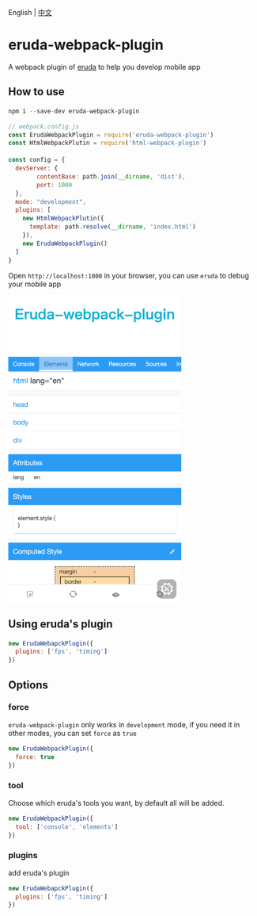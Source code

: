 English | [中文](./README_CN.md)

# eruda-webpack-plugin
A webpack plugin of [eruda](https://github.com/liriliri/eruda) to help you develop mobile app


## How to use

```js
npm i --save-dev eruda-webpack-plugin
```

```js
// webpack.config.js
const ErudaWebpackPlugin = require('eruda-webpack-plugin')
const HtmlWebpackPlutin = require('html-webpack-plugin')

const config = {
  devServer: {
        contentBase: path.join(__dirname, 'dist'),
        port: 1000
  },
  mode: "development",
  plugins: [
    new HtmlWebpackPlutin({
      template: path.resolve(__dirname, 'index.html')
    }),
    new ErudaWebpackPlugin()
  ]
}
```

Open `http://localhost:1000` in your browser, you can use `eruda` to debug your mobile app

<img  width="350" align="center" src="./screenshot.png" />

## Using eruda's plugin

```js
new ErudaWebapckPlugin({
  plugins: ['fps', 'timing']
})
```

## Options

### force

`eruda-webpack-plugin` only works in `development` mode, if you need it in other modes, you can set `force` as `true`

```js
new ErudaWebpackPlugin({
  force: true
})
```

### tool

Choose which eruda's tools you want, by default all will be added.

```js
new ErudaWebpackPlugin({
  tool: ['console', 'elements']
})
```

### plugins

add eruda's plugin

```js
new ErudaWebapckPlugin({
  plugins: ['fps', 'timing']
})
```
